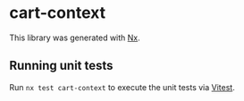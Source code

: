 # cart-context

This library was generated with [Nx](https://nx.dev).

## Running unit tests

Run `nx test cart-context` to execute the unit tests via [Vitest](https://vitest.dev/).
